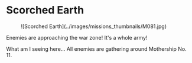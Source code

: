 # Scorched Earth

<figure markdown>
![Scorched Earth](../images/missions_thumbnails/M081.jpg)
</figure>

Enemies are approaching the war zone!
It's a whole army!

What am I seeing here...
All enemies are gathering around Mothership No. 11.
